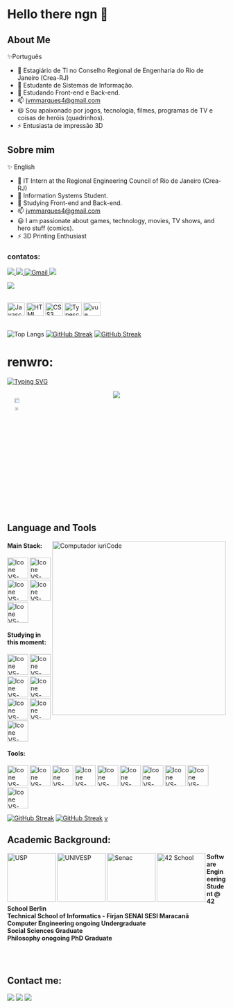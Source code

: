 # Hello there ngn 👋

## About Me
✨Português
- 🔭 Estagiário de TI no Conselho Regional de Engenharia do Rio de Janeiro (Crea-RJ)
- 💬 Estudante de Sistemas de Informação.
- 🌱 Estudando Front-end e Back-end.
- 📫 jvmmarques4@gmail.com
- 😃 Sou apaixonado por jogos, tecnologia, filmes, programas de TV e coisas de heróis (quadrinhos).
- ⚡ Entusiasta de impressão 3D 
## Sobre mim
✨ English
- 🔭 IT Intern at the Regional Engineering Council of Rio de Janeiro (Crea-RJ)
- 💬 Information Systems Student.
- 🌱 Studying Front-end and Back-end.
- 📫 jvmmarques4@gmail.com
- 😃 I am passionate about games, technology, movies, TV shows, and hero stuff (comics).
- ⚡ 3D Printing Enthusiast


<!-- # estou aqui:::: -->



### contatos:
<div style="display: inline_block;">
  
<a href="https://github.com/JaoRosa?tab=repositories" target="_blank">
  
<img src="https://img.shields.io/badge/Portfolio-ad130e?style=for-the-badge&logo=todoist&logoColor=white" target="_blank">
</a>
  
  <a href = "mailto:natashacamargo.tech@gmail.com" >
  <img src="https://img.shields.io/badge/-Gmail-%23333?style=for-the-badge&logo=gmail&logoColor=white" target="_blank">
  </a>
      
<a href="mailto:natashacamargo.tech@gmail.com?subject=Assunto%20do%20Email&body=Olá,%20Natasha!">
  <img src="https://img.shields.io/badge/-Gmail-%23333?style=for-the-badge&logo=gmail&logoColor=white" alt="Gmail">
</a>


<a href="mailto:natashacamargo.tech@gmail.com?subject=Assunto%20do%20Email&body=Olá,%20Natasha!">
  <img src="https://img.shields.io/badge/-Gmail-%23333?style=for-the-badge&logo=gmail&logoColor=white">
</a>

  
  <a href="https://www.linkedin.com/in/natashacamargo/" target="_blank"><img src="https://img.shields.io/badge/-LinkedIn-%230077B5?style=for-the-badge&logo=linkedin&logoColor=white" target="_blank"></a>
</div><br>
<div style="display: inline_block;">
  <img alt="Javascript" height="30" width="40" src="https://cdn.jsdelivr.net/gh/devicons/devicon@latest/icons/javascript/javascript-original.svg" />
  <img alt="HTML" height="30" width="40" src="https://cdn.jsdelivr.net/gh/devicons/devicon@latest/icons/html5/html5-original.svg" />
  <img alt="CSS3"  height="30" width="40" src="https://cdn.jsdelivr.net/gh/devicons/devicon@latest/icons/css3/css3-original.svg" />
  <img alt="Typescript"  height="30" width="40" src="https://cdn.jsdelivr.net/gh/devicons/devicon@latest/icons/typescript/typescript-original.svg" />
<!--   <img  alt="vue" height="30" width="40" src="https://cdn.jsdelivr.net/gh/devicons/devicon@latest/icons/vue/vue-original.svg" /> -->
  <img  alt="vue" height="30" width="40" src="https://cdn.jsdelivr.net/gh/devicons/devicon@latest/icons/java/java-original.svg" />
</div><br>

![Top Langs](https://github-readme-stats-git-masterrstaa-rickstaa.vercel.app/api/top-langs/?username=natashacamargotech&layout=compact&bg_color=000000&border_color=ffffff&title_color=FFF&text_color=FFF)
[![GitHub Streak](https://streak-stats.demolab.com?user=JO%C3%83OROSA&theme=dark&hide_border=verdadeiro&locale=pt_BR&short_numbers=verdadeiro&card_width=500&card_height=200&fronteira=1E22EB)](https://git.io/streak-stats)
<a href="https://git.io/streak-stats"><img src="https://streak-stats.demolab.com?user=JO%C3%83OROSA&theme=dark&hide_border=verdadeiro&locale=pt_BR&short_numbers=verdadeiro&card_width=500&card_height=200&fronteira=1E22EB" alt="GitHub Streak" /></a>

# renwro:
[![Typing SVG](https://readme-typing-svg.herokuapp.com?color=2835AF&size=35&center=true&vCenter=true&width=1000&lines=My+name+is+Ren;I'm+a+Computer+Engineering+Student;and+a+Philosophy+Researcher)](https://git.io/typing-svg)
<div align="center">
<img src="https://github.com/RenWro/RenWro/assets/134458911/29143b94-27ae-4226-9454-47a0d54627c0">
</div>



<div style="display: flex; flex-wrap: wrap;">
<br>

<div align="center" style="margin-bottom:200px">
 <img width=53%  align="center" src="https://github-readme-stats.vercel.app/api?username=RenWro&theme=transparent&show_icons=true" />
 <img width=40% align="center" src="https://github-readme-stats.vercel.app/api/top-langs/?username=RenWro&layout=compact&theme=transparent" />
</div>
</div>


<br>

</p>

## Language and Tools

<img src="https://raw.githubusercontent.com/MicaelliMedeiros/micaellimedeiros/master/image/computer-illustration.png" min-width="400px" max-width="400px" width="400px" align="right" alt="Computador iuriCode">

#### Main Stack:
  [<img height="48px" width="48px" alt="Icone VS-Code" src="https://skillicons.dev/icons?i=html"/>](https://developer.mozilla.org/en-US/docs/Web/HTML)
  [<img height="48px" width="48px" alt="Icone VS-Code" src="https://skillicons.dev/icons?i=css"/>](https://developer.mozilla.org/en-US/docs/Web/CSS)
  [<img height="48px" width="48px" alt="Icone VS-Code" src="https://skillicons.dev/icons?i=js"/>](https://developer.mozilla.org/en-US/docs/Web/JavaScript)
  [<img height="48px" width="48px" alt="Icone VS-Code" src="https://skillicons.dev/icons?i=aws"/>](https://aws.amazon.com/)
  [<img height="48px" width="48px" alt="Icone VS-Code" src="https://skillicons.dev/icons?i=gcp"/>](https://cloud.google.com/?nis=8)
    

#### Studying in this moment:
  [<img height="48px" width="48px" alt="Icone VS-Code" src="https://skillicons.dev/icons?i=nodejs"/>](https://nodejs.org/en)
  [<img height="48px" width="48px" alt="Icone VS-Code" src="https://skillicons.dev/icons?i=react"/>](https://react.dev/)
  [<img height="48px" width="48px" alt="Icone VS-Code" src="https://skillicons.dev/icons?i=azure"/>](https://azure.microsoft.com)
  [<img height="48px" width="48px" alt="Icone VS-Code" src="https://skillicons.dev/icons?i=java"/>](https://java.com)
  [<img height="48px" width="48px" alt="Icone VS-Code" src="https://skillicons.dev/icons?i=arduino"/>](https://www.arduino.cc)
  [<img height="48px" width="48px" alt="Icone VS-Code" src="https://skillicons.dev/icons?i=androidstudio"/>](https://developer.android.com/studio)
  [<img height="48px" width="48px" alt="Icone VS-Code" src="https://skillicons.dev/icons?i=py"/>](https://www.python.org/)

#### Tools:

  [<img height="48px" width="48px" alt="Icone VS-Code" src="https://skillicons.dev/icons?i=figma"/>](https://www.figma.com/)
  [<img height="48px" width="48px" alt="Icone VS-Code" src="https://skillicons.dev/icons?i=github"/>](https://github.com/)
  [<img height="48px" width="48px" alt="Icone VS-Code" src="https://skillicons.dev/icons?i=git"/>](https://git-scm.com/)
  [<img height="48px" width="48px" alt="Icone VS-Code" src="https://skillicons.dev/icons?i=discord"/>](https://discord.com)
  [<img height="48px" width="48px" alt="Icone VS-Code" src="https://skillicons.dev/icons?i=pr"/>](https://adobe.com)
  [<img height="48px" width="48px" alt="Icone VS-Code" src="https://skillicons.dev/icons?i=ae"/>](https://adobe.com)
  [<img height="48px" width="48px" alt="Icone VS-Code" src="https://skillicons.dev/icons?i=ps"/>](https://adobe.com)
  [<img height="48px" width="48px" alt="Icone VS-Code" src="https://skillicons.dev/icons?i=idea"/>](https://www.jetbrains.com/pt-br/idea/)
  [<img height="48px" width="48px" alt="Icone VS-Code" src="https://skillicons.dev/icons?i=vscode"/>](https://code.visualstudio.com/)
  [<img height="48px" width="48px" alt="Icone VS-Code" src="https://skillicons.dev/icons?i=replit"/>](https://replit.com/)

[![GitHub Streak](https://streak-stats.demolab.com/?user=renwro&theme=black-ice&sideLabels=F00&date_format=[Y.]n.j)](https://git.io/streak-stats)
<a href="https://git.io/streak-stats"><img src="https://streak-stats.demolab.com?user=JO%C3%83OROSA&theme=dark&locale=pt_BR" alt="GitHub Streak" /></a>
[v](https://streak-stats.demolab.com/?user=arthurgivigir&theme=tokyonight)
<br>

## Academic Background:

[<img align="left" height="112px" width="112px" alt="USP" src="https://logodownload.org/wp-content/uploads/2014/12/usp-logo-3.png"/>](https://www.usp.br)
[<img align="left" height="112px" width="112px" alt="UNIVESP" src="https://github.com/user-attachments/assets/be4700dc-7ef1-477f-b825-4e527a774d54"/>](https://univesp.br/)
[<img align="left" height="112px" width="112px" alt="Senac" src="https://github.com/user-attachments/assets/6543957b-aa7f-451c-a1d0-c7cfeaf39e8b"/>](https://www.sp.senac.br/)
[<img align="left" height="112px" width="112px" alt="42 School" src="https://github.com/user-attachments/assets/521e9fb5-5041-47e3-a192-f2b3dc54d09b"/>](https://42berlin.de/)


**Software Engineering Student @ 42 School Berlin** 
<br>
**Technical School of Informatics - Firjan SENAI SESI Maracanã** 
<br>
**Computer Engineering ongoing Undergraduate** 
<br>
**Social Sciences Graduate** 
<br>
**Philosophy onogoing PhD Graduate** 

<br>
<br>

## Contact me:
<div>
<a href="https://www.instagram.com/876ph/" target="_blank"><img loading="lazy" src="https://img.shields.io/badge/-Instagram-%23E4405F?style=for-the-badge&logo=instagram&logoColor=white" target="_blank"></a>
<a href = "mailto: renbiawro@gmail.com"><img loading="lazy" src="https://img.shields.io/badge/Gmail-D14836?style=for-the-badge&logo=gmail&logoColor=white" target="_blank"></a>
<a href="https://www.linkedin.com/in/renwrobleski/" target="_blank"><img loading="lazy" src="https://img.shields.io/badge/-LinkedIn-%230077B5?style=for-the-badge&logo=linkedin&logoColor=white" target="_blank"></a>   
</div>
